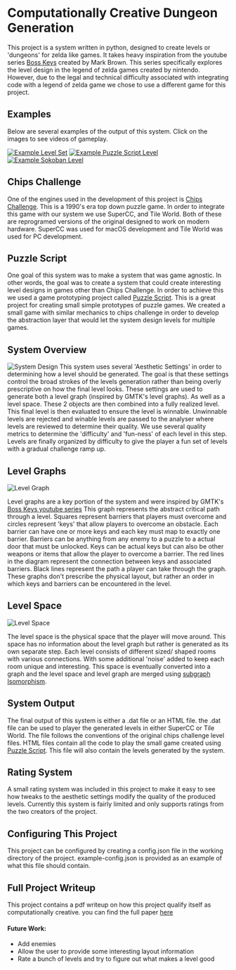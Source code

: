 # Computationally Creative Dungeon Generation

This project is a system written in python, designed to create levels or 'dungeons' for zelda like games.
It takes heavy inspiration from the youtube series [Boss Keys](https://www.youtube.com/watch?v=ouO1R6vFDBo&list=PLc38fcMFcV_ul4D6OChdWhsNsYY3NA5B2) created by Mark Brown. This series specifically explores the level
design in the legend of zelda games created by nintendo. However, due to the legal and technical difficulty
associated with integrating code with a legend of zelda game we chose to use a different game for this project.

## Examples

Below are several examples of the output of this system. Click on the images to see videos of gameplay.

[![Example Level Set](https://github.com/bjatkin/dungeon-design/blob/master/images/LevelSetThumbnail.png)](https://www.youtube.com/watch?v=OMKOFWbV2nM)
[![Example Puzzle Script Level](https://github.com/bjatkin/dungeon-design/blob/master/images/PuzzleScriptThumbnail.png)](https://www.youtube.com/watch?v=a96jft9shLM)
[![Example Sokoban Level](https://github.com/bjatkin/dungeon-design/blob/master/images/SokobanThumbnail.png)](https://www.youtube.com/watch?v=3zBTDilPgyc)

## Chips Challenge

One of the engines used in the development of this project is [Chips Challenge](https://en.wikipedia.org/wiki/Chip%27s_Challenge). This is a 1990's era top down puzzle game. In order to integrate this game with our system
we use SuperCC, and Tile World. Both of these are reprogramed versions of the original designed to work on 
modern hardware. SuperCC was used for macOS development and Tile World was used for PC development.

## Puzzle Script

One goal of this system was to make a system that was game agnostic. In other words, the goal was to create a
system that could create interesting level designs in games other than Chips Challenge. In order to achieve this
we used a game prototyping project called [Puzzle Script](https://www.puzzlescript.net/). This is a great project
for creating small simple prototypes of puzzle games. We created a small game with similar mechanics to
chips challenge in order to develop the abstraction layer that would let the system design levels for multiple
games.

## System Overview

![System Design](https://github.com/bjatkin/dungeon-design/blob/master/images/SystemDesign.png)
This system uses several 'Aesthetic Settings' in order to determining how a level should be generated. The goal is that
these settings control the broad strokes of the levels generation rather than being overly prescriptive on how
the final level looks. These settings are used to generate both a level graph (inspired by GMTK's level graphs). As well
as a level space. These 2 objects are then combined into a fully realized level. This final level is then
evaluated to ensure the level is winnable. Unwinnable levels are rejected and winable levels are passed to the analyser
where levels are reviewed to determine their quality. We use several quality metrics to determine the 'difficulty'
and 'fun-ness' of each level in this step. Levels are finally organized by difficulty to give the player a fun set of
levels with a gradual challenge ramp up.

## Level Graphs

![Level Graph](https://github.com/bjatkin/dungeon-design/blob/master/images/LevelGraph.png)


Level graphs are a key portion of the system and were inspired by GMTK's 
[Boss Keys youtube series](https://www.youtube.com/watch?v=ouO1R6vFDBo&list=PLc38fcMFcV_ul4D6OChdWhsNsYY3NA5B2) 
This graph represents the abstract critical path through a level. Squares represent barriers that players must overcome
and circles represent 'keys' that allow players to overcome an obstacle. Each barrier can have one or more keys and each
key must map to exactly one barrier. Barriers can be anything from any enemy to a puzzle to a actual door that
must be unlocked. Keys can be actual keys but can also be other weapons or items that allow the player to overcome
a barrier. The red lines in the diagram represent the connection between keys and associated barriers. Black lines
represent the path a player can take through the graph. These graphs don't prescribe the physical layout, but rather
an order in which keys and barriers can be encountered in the level.

## Level Space

![Level Space](https://github.com/bjatkin/dungeon-design/blob/master/images/LevelSpace.png)


The level space is the physical space that the player will move around. This space has no information about the
level graph but rather is generated as its own separate step. Each level consists of different sized/ shaped
rooms with various connections. With some additional 'noise' added to keep each room unique and interesting.
This space is eventually converted into a graph and the level space and level graph are merged using 
[subgraph Isomorphism](https://en.wikipedia.org/wiki/Subgraph_isomorphism_problem).

## System Output

The final output of this system is either a .dat file or an HTML file. the .dat file can be used to player the generated
levels in either SuperCC or Tile World. The file follows the conventions of the original chips challenge level files.
HTML files contain all the code to play the small game created using [Puzzle Script](https://www.puzzlescript.net/). This
file will also contain the levels generated by the system.

## Rating System

A small rating system was included in this project to make it easy to see how tweaks to the aesthetic settings
modify the quality of the produced levels. Currently this system is fairly limited and only supports ratings 
from the two creators of the project.

## Configuring This Project

This project can be configured by creating a config.json file in the working directory of the project.
example-config.json is provided as an example of what this file should contain.

## Full Project Writeup

This project contains a pdf writeup on how this project qualify itself as computationally creative.
you can find the full paper [here](https://github.com/bjatkin/dungeon-design/blob/master/Project_Writeup.pdf)

#### Future Work:
  * Add enemies
  * Allow the user to provide some interesting layout information
  * Rate a bunch of levels and try to figure out what makes a level good


